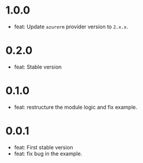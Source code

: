 # 1.0.0

* feat: Update `azurerm` provider version to `2.x.x`.

# 0.2.0

* feat: Stable version

# 0.1.0

* feat: restructure the module logic and fix example.

# 0.0.1

* feat: First stable version
* feat: fix bug in the example.
